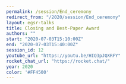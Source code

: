 ```yaml
---
permalink: /session/End_ceremony
redirect_from: "/2020/session/End_ceremony"
layout: egsr-talks
title: Closing and Best-Paper Award
authors: ""
start: "2020-07-03T15:10:00Z"
end: "2020-07-03T15:40:00Z"
session_id: 12
youtube_url: "https://youtu.be/HIQ3pJQXRFY"
rocket_chat_url: "https://rocket.chat/"
year: 2020
color: '#FF4500'
---
```


